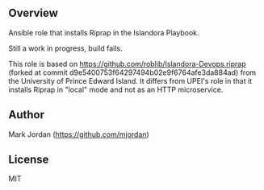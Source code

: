 ## Overview

Ansible role that installs Riprap in the Islandora Playbook.

Still a work in progress, build fails.

This role is based on https://github.com/roblib/Islandora-Devops.riprap (forked at commit d9e5400753f64297494b02e9f6764afe3da884ad) from the University of Prince Edward Island. It differs from UPEI's role in that it installs Riprap in "local" mode and not as an HTTP microservice.

## Author

Mark Jordan (https://github.com/mjordan)

## License

MIT

